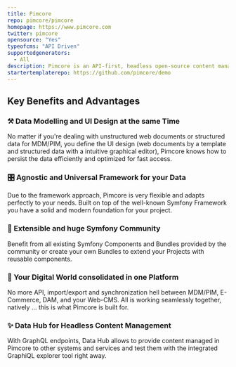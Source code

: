 ```yaml
---
title: Pimcore
repo: pimcore/pimcore
homepage: https://www.pimcore.com
twitter: pimcore
opensource: "Yes"
typeofcms: "API Driven"
supportedgenerators:
  - All
description: Pimcore is an API-first, headless open-source content management platform based on PHP/Symfony. It also includes a digital commerce framework.
startertemplaterepo: https://github.com/pimcore/demo
---
```

## Key Benefits and Advantages
### ⚒ Data Modelling and UI Design at the same Time 
No matter if you're dealing with unstructured web documents or structured data for MDM/PIM, you define the 
UI design (web documents by a template and structured data with a intuitive graphical editor), Pimcore knows 
how to persist the data efficiently and optimized for fast access.

### 🎛 Agnostic and Universal Framework for your Data
Due to the framework approach, Pimcore is very flexible and adapts perfectly to your needs. Built on top of 
the well-known Symfony Framework you have a solid and modern foundation for your project. 

### 🚀 Extensible and huge Symfony Community
Benefit from all existing Symfony Components and Bundles provided by the community or create your own 
Bundles to extend your Projects with reusable components. 

### 💎 Your Digital World consolidated in one Platform
No more API, import/export and synchronization hell between MDM/PIM, E-Commerce, DAM, and your Web-CMS. 
All is working seamlessly together, natively ... this is what Pimcore is built for. 

### ✨️ Data Hub for Headless Content Management
With GraphQL endpoints, Data Hub allows to provide content managed in Pimcore to other systems and services and test them with the integrated GraphiQL explorer tool right away.
